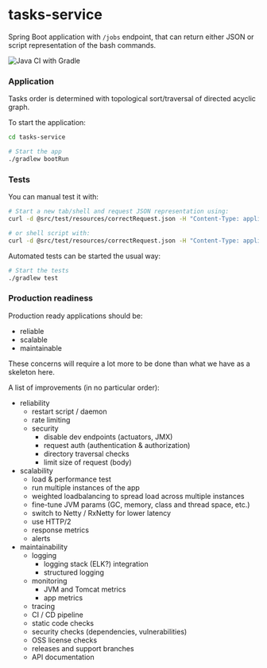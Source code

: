 # tasks-service
Spring Boot application with `/jobs` endpoint, that can return either JSON or script representation of the bash commands.


![Java CI with Gradle](https://github.com/hsiliev/tasks-service/workflows/Java%20CI%20with%20Gradle/badge.svg)

### Application 

Tasks order is determined with topological sort/traversal of directed acyclic graph. 

To start the application:
```bash
cd tasks-service

# Start the app
./gradlew bootRun
```

### Tests

You can manual test it with:
```bash
# Start a new tab/shell and request JSON representation using:
curl -d @src/test/resources/correctRequest.json -H "Content-Type: application/json" localhost:8080/jobs

# or shell script with: 
curl -d @src/test/resources/correctRequest.json -H "Content-Type: application/json" -H "Accept: text/plain" localhost:8080/jobs
```

Automated tests can be started the usual way:
```bash
# Start the tests
./gradlew test
```

### Production readiness

Production ready applications should be:
* reliable
* scalable
* maintainable 

These concerns will require a lot more to be done than what we have as a skeleton here. 

A list of improvements (in no particular order):
* reliability
   * restart script / daemon
   * rate limiting
   * security
      * disable dev endpoints (actuators, JMX) 
      * request auth (authentication & authorization)
      * directory traversal checks
      * limit size of request (body)
* scalability
   * load & performance test
   * run multiple instances of the app
   * weighted loadbalancing to spread load across multiple instances
   * fine-tune JVM params (GC, memory, class and thread space, etc.)
   * switch to Netty / RxNetty for lower latency
   * use HTTP/2
   * response metrics
   * alerts
* maintainability
   * logging
      * logging stack (ELK?) integration
      * structured logging
   * monitoring
      * JVM and Tomcat metrics
      * app metrics
   * tracing
   * CI / CD pipeline
   * static code checks
   * security checks (dependencies, vulnerabilities)
   * OSS license checks
   * releases and support branches
   * API documentation
